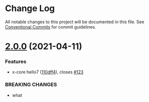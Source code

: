 # Change Log

All notable changes to this project will be documented in this file.
See [Conventional Commits](https://conventionalcommits.org) for commit guidelines.

<a name="2.0.0"></a>
# [2.0.0](https://github.com/lvyuang/lerna-yarn-workspaces-example-master/compare/lvquan-x-core@1.1.3...lvquan-x-core@2.0.0) (2021-04-11)


### Features

* x-core hello7 ([110dff4](https://github.com/lvyuang/lerna-yarn-workspaces-example-master/commit/110dff4)), closes [#123](https://github.com/lvyuang/lerna-yarn-workspaces-example-master/issues/123)


### BREAKING CHANGES

* what
